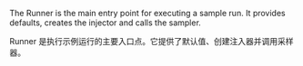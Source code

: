 The Runner is the main entry point for executing a sample run.
It provides defaults, creates the injector and calls the sampler.

Runner 是执行示例运行的主要入口点。它提供了默认值、创建注入器并调用采样器。